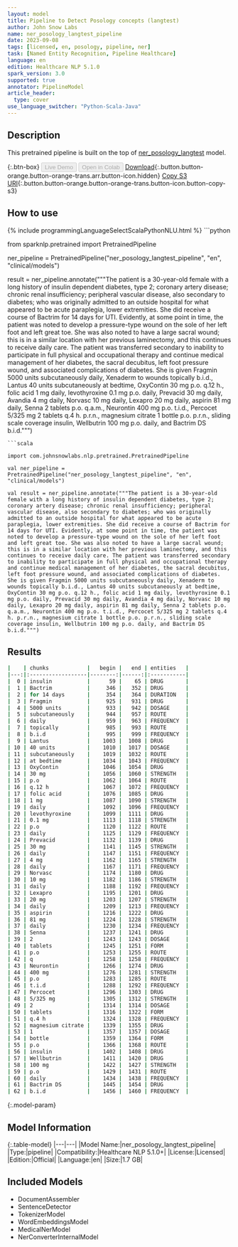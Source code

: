```yaml
---
layout: model
title: Pipeline to Detect Posology concepts (langtest)
author: John Snow Labs
name: ner_posology_langtest_pipeline
date: 2023-09-08
tags: [licensed, en, posology, pipeline, ner]
task: [Named Entity Recognition, Pipeline Healthcare]
language: en
edition: Healthcare NLP 5.1.0
spark_version: 3.0
supported: true
annotator: PipelineModel
article_header:
  type: cover
use_language_switcher: "Python-Scala-Java"
---
```


## Description

This pretrained pipeline is built on the top of [ner_posology_langtest](https://nlp.johnsnowlabs.com/2023/07/28/ner_posology_langtest_en.html) model.

{:.btn-box}
<button class="button button-orange" disabled>Live Demo</button>
<button class="button button-orange" disabled>Open in Colab</button>
[Download](https://s3.amazonaws.com/auxdata.johnsnowlabs.com/clinical/models/ner_posology_langtest_pipeline_en_5.1.0_3.0_1694192086248.zip){:.button.button-orange.button-orange-trans.arr.button-icon.hidden}
[Copy S3 URI](s3://auxdata.johnsnowlabs.com/clinical/models/ner_posology_langtest_pipeline_en_5.1.0_3.0_1694192086248.zip){:.button.button-orange.button-orange-trans.button-icon.button-copy-s3}

## How to use



<div class="tabs-box" markdown="1">
{% include programmingLanguageSelectScalaPythonNLU.html %}
```python

from sparknlp.pretrained import PretrainedPipeline

ner_pipeline = PretrainedPipeline("ner_posology_langtest_pipeline", "en", "clinical/models")

result = ner_pipeline.annotate("""The patient is a 30-year-old female with a long history of insulin dependent diabetes, type 2; coronary artery disease; chronic renal insufficiency; peripheral vascular disease, also secondary to diabetes; who was originally admitted to an outside hospital for what appeared to be acute paraplegia, lower extremities. She did receive a course of Bactrim for 14 days for UTI. Evidently, at some point in time, the patient was noted to develop a pressure-type wound on the sole of her left foot and left great toe. She was also noted to have a large sacral wound; this is in a similar location with her previous laminectomy, and this continues to receive daily care. The patient was transferred secondary to inability to participate in full physical and occupational therapy and continue medical management of her diabetes, the sacral decubitus, left foot pressure wound, and associated complications of diabetes. She is given Fragmin 5000 units subcutaneously daily, Xenaderm to wounds topically b.i.d., Lantus 40 units subcutaneously at bedtime, OxyContin 30 mg p.o. q.12 h., folic acid 1 mg daily, levothyroxine 0.1 mg p.o. daily, Prevacid 30 mg daily, Avandia 4 mg daily, Norvasc 10 mg daily, Lexapro 20 mg daily, aspirin 81 mg daily, Senna 2 tablets p.o. q.a.m., Neurontin 400 mg p.o. t.i.d., Percocet 5/325 mg 2 tablets q.4 h. p.r.n., magnesium citrate 1 bottle p.o. p.r.n., sliding scale coverage insulin, Wellbutrin 100 mg p.o. daily, and Bactrim DS b.i.d.""")

```
```scala

import com.johnsnowlabs.nlp.pretrained.PretrainedPipeline

val ner_pipeline = PretrainedPipeline("ner_posology_langtest_pipeline", "en", "clinical/models")

val result = ner_pipeline.annotate("""The patient is a 30-year-old female with a long history of insulin dependent diabetes, type 2; coronary artery disease; chronic renal insufficiency; peripheral vascular disease, also secondary to diabetes; who was originally admitted to an outside hospital for what appeared to be acute paraplegia, lower extremities. She did receive a course of Bactrim for 14 days for UTI. Evidently, at some point in time, the patient was noted to develop a pressure-type wound on the sole of her left foot and left great toe. She was also noted to have a large sacral wound; this is in a similar location with her previous laminectomy, and this continues to receive daily care. The patient was transferred secondary to inability to participate in full physical and occupational therapy and continue medical management of her diabetes, the sacral decubitus, left foot pressure wound, and associated complications of diabetes. She is given Fragmin 5000 units subcutaneously daily, Xenaderm to wounds topically b.i.d., Lantus 40 units subcutaneously at bedtime, OxyContin 30 mg p.o. q.12 h., folic acid 1 mg daily, levothyroxine 0.1 mg p.o. daily, Prevacid 30 mg daily, Avandia 4 mg daily, Norvasc 10 mg daily, Lexapro 20 mg daily, aspirin 81 mg daily, Senna 2 tablets p.o. q.a.m., Neurontin 400 mg p.o. t.i.d., Percocet 5/325 mg 2 tablets q.4 h. p.r.n., magnesium citrate 1 bottle p.o. p.r.n., sliding scale coverage insulin, Wellbutrin 100 mg p.o. daily, and Bactrim DS b.i.d.""")

```
</div>

## Results

```bash
|    | chunks            |   begin |   end | entities   |
|---:|:------------------|--------:|------:|:-----------|
|  0 | insulin           |      59 |    65 | DRUG       |
|  1 | Bactrim           |     346 |   352 | DRUG       |
|  2 | for 14 days       |     354 |   364 | DURATION   |
|  3 | Fragmin           |     925 |   931 | DRUG       |
|  4 | 5000 units        |     933 |   942 | DOSAGE     |
|  5 | subcutaneously    |     944 |   957 | ROUTE      |
|  6 | daily             |     959 |   963 | FREQUENCY  |
|  7 | topically         |     985 |   993 | ROUTE      |
|  8 | b.i.d             |     995 |   999 | FREQUENCY  |
|  9 | Lantus            |    1003 |  1008 | DRUG       |
| 10 | 40 units          |    1010 |  1017 | DOSAGE     |
| 11 | subcutaneously    |    1019 |  1032 | ROUTE      |
| 12 | at bedtime        |    1034 |  1043 | FREQUENCY  |
| 13 | OxyContin         |    1046 |  1054 | DRUG       |
| 14 | 30 mg             |    1056 |  1060 | STRENGTH   |
| 15 | p.o               |    1062 |  1064 | ROUTE      |
| 16 | q.12 h            |    1067 |  1072 | FREQUENCY  |
| 17 | folic acid        |    1076 |  1085 | DRUG       |
| 18 | 1 mg              |    1087 |  1090 | STRENGTH   |
| 19 | daily             |    1092 |  1096 | FREQUENCY  |
| 20 | levothyroxine     |    1099 |  1111 | DRUG       |
| 21 | 0.1 mg            |    1113 |  1118 | STRENGTH   |
| 22 | p.o               |    1120 |  1122 | ROUTE      |
| 23 | daily             |    1125 |  1129 | FREQUENCY  |
| 24 | Prevacid          |    1132 |  1139 | DRUG       |
| 25 | 30 mg             |    1141 |  1145 | STRENGTH   |
| 26 | daily             |    1147 |  1151 | FREQUENCY  |
| 27 | 4 mg              |    1162 |  1165 | STRENGTH   |
| 28 | daily             |    1167 |  1171 | FREQUENCY  |
| 29 | Norvasc           |    1174 |  1180 | DRUG       |
| 30 | 10 mg             |    1182 |  1186 | STRENGTH   |
| 31 | daily             |    1188 |  1192 | FREQUENCY  |
| 32 | Lexapro           |    1195 |  1201 | DRUG       |
| 33 | 20 mg             |    1203 |  1207 | STRENGTH   |
| 34 | daily             |    1209 |  1213 | FREQUENCY  |
| 35 | aspirin           |    1216 |  1222 | DRUG       |
| 36 | 81 mg             |    1224 |  1228 | STRENGTH   |
| 37 | daily             |    1230 |  1234 | FREQUENCY  |
| 38 | Senna             |    1237 |  1241 | DRUG       |
| 39 | 2                 |    1243 |  1243 | DOSAGE     |
| 40 | tablets           |    1245 |  1251 | FORM       |
| 41 | p.o               |    1253 |  1255 | ROUTE      |
| 42 | q                 |    1258 |  1258 | FREQUENCY  |
| 43 | Neurontin         |    1266 |  1274 | DRUG       |
| 44 | 400 mg            |    1276 |  1281 | STRENGTH   |
| 45 | p.o               |    1283 |  1285 | ROUTE      |
| 46 | t.i.d             |    1288 |  1292 | FREQUENCY  |
| 47 | Percocet          |    1296 |  1303 | DRUG       |
| 48 | 5/325 mg          |    1305 |  1312 | STRENGTH   |
| 49 | 2                 |    1314 |  1314 | DOSAGE     |
| 50 | tablets           |    1316 |  1322 | FORM       |
| 51 | q.4 h             |    1324 |  1328 | FREQUENCY  |
| 52 | magnesium citrate |    1339 |  1355 | DRUG       |
| 53 | 1                 |    1357 |  1357 | DOSAGE     |
| 54 | bottle            |    1359 |  1364 | FORM       |
| 55 | p.o               |    1366 |  1368 | ROUTE      |
| 56 | insulin           |    1402 |  1408 | DRUG       |
| 57 | Wellbutrin        |    1411 |  1420 | DRUG       |
| 58 | 100 mg            |    1422 |  1427 | STRENGTH   |
| 59 | p.o               |    1429 |  1431 | ROUTE      |
| 60 | daily             |    1434 |  1438 | FREQUENCY  |
| 61 | Bactrim DS        |    1445 |  1454 | DRUG       |
| 62 | b.i.d             |    1456 |  1460 | FREQUENCY  |
```

{:.model-param}
## Model Information

{:.table-model}
|---|---|
|Model Name:|ner_posology_langtest_pipeline|
|Type:|pipeline|
|Compatibility:|Healthcare NLP 5.1.0+|
|License:|Licensed|
|Edition:|Official|
|Language:|en|
|Size:|1.7 GB|

## Included Models

- DocumentAssembler
- SentenceDetector
- TokenizerModel
- WordEmbeddingsModel
- MedicalNerModel
- NerConverterInternalModel